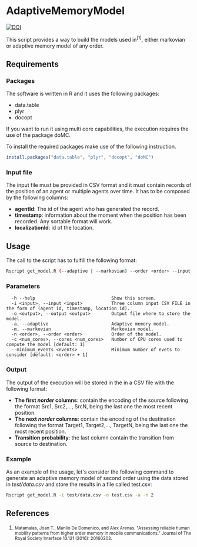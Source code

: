 # AdaptiveMemoryModel

[![DOI](https://zenodo.org/badge/DOI/10.5281/zenodo.4061979.svg)](https://doi.org/10.5281/zenodo.4061979)

This script provides a way to build the models used in<sup id="ref1">[1]</sup>, either markovian or adaptive memory model of any order. 

## Requirements

### Packages

The software is written in R and it uses the following packages:
- data.table
- plyr
- docopt

If you want to run it using multi core capabilities, the execution requires the use of the package doMC.

To install the required packages make use of the following instruction.

```R
install.packages("data.table", "plyr", "docopt", "doMC")
```

### Input file

The input file must be provided in CSV format and it must contain records of the position of an agent or multiple agents over time. It has to be composed by the following columns:
- **agentId**: The id of the agent who has generated the record. 
- **timestamp**: information about the moment when the position has been recorded. Any sortable format will work.
- **localizationId**: id of the location.

## Usage

The call to the script has to fulfill the following format:
```bash
Rscript get_model.R (--adaptive | --markovian) --order <order> --input <input> --output <output> [--cores <num_cores> --minimum_events <events>]
```
### Parameters
```
  -h --help                             Show this screen.
  -i <input>, --input <input>           Three column input CSV FILE in the form of (agent id, timestamp, location id).
  -o <output>, --output <output>        Output file where to store the model.
  -a, --adaptive                        Adaptive memory model.
  -m, --markovian                       Markovian model.
  -n <order>, --order <order>           Order of the model.
  -c <num_cores>, --cores <num_cores>   Number of CPU cores used to compute the model [default: 1]
  --minimum_events <events>             Minimum number of evets to consider [default: <order> + 1]
```
### Output

The output of the execution will be stored in the in a CSV file with the following format:
- **The first _norder_ columns**: contain the encoding of the source following the format Src1, Src2,..., SrcN, being the last one the most recent position.
- **The next _norder_ columns**: contain the encoding of the destination following the format Target1, Target2,..., TargetN, being the last one the most recent position.
- **Transition probability**: the last column contain the transition from source to destination.

### Example

As an example of the usage, let's consider the following command to generate an adaptive memory model of second order using the data stored in *test/data.csv* and store the results in a file called test.csv:
```bash
Rscript get_model.R -i test/data.csv -o test.csv -a -n 2
```

## References
1. <small id="ref1">Matamalas, Joan T., Manlio De Domenico, and Alex Arenas. "Assessing reliable human mobility patterns from higher order memory in mobile communications." Journal of The Royal Society Interface 13.121 (2016): 20160203.</small>
